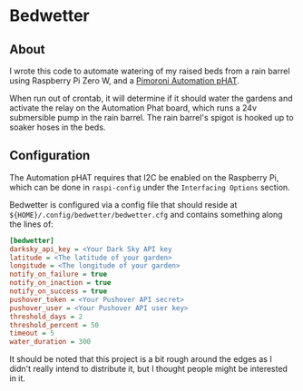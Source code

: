 
# Bedwetter

## About

I wrote this code to automate watering of my raised beds from a rain barrel using
Raspberry Pi Zero W, and a [Pimoroni Automation pHAT](https://shop.pimoroni.com/products/automation-phat).

When run out of crontab, it will determine if it should water the gardens and activate
the relay on the Automation Phat board, which runs a 24v submersible pump in the rain barrel.
The rain barrel's spigot is hooked up to soaker hoses in the beds.

## Configuration

The Automation pHAT requires that I2C be enabled on the Raspberry Pi, which can be done in `raspi-config`
under the `Interfacing Options` section.

Bedwetter is configured via a config file that should reside at `${HOME}/.config/bedwetter/bedwetter.cfg`
and contains something along the lines of:

```ini
[bedwetter]
darksky_api_key = <Your Dark Sky API key
latitude = <The latitude of your garden>
longitude = <The longitude of your garden>
notify_on_failure = true
notify_on_inaction = true
notify_on_success = true
pushover_token = <Your Pushover API secret>
pushover_user = <Your Pushover API user key>
threshold_days = 2
threshold_percent = 50
timeout = 5
water_duration = 300
```

It should be noted that this project is a bit rough around the edges as I didn't really
intend to distribute it, but I thought people might be interested in it.
